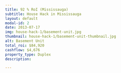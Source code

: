 ```yaml
---
title: 92 % RoI (Mississauga)
subtitle: House Hack in Mississauga
layout: default
modal-id: 2
date: 2013-07-17
img: house-hack-1/basement-unit.jpg
thumbnail: house-hack-1/basement-unit-thumbnail.jpg
alt: Basement Unit
total_roi: $84,920
cashflow: $4,676
property_type: Duplex
description: 

---
```


